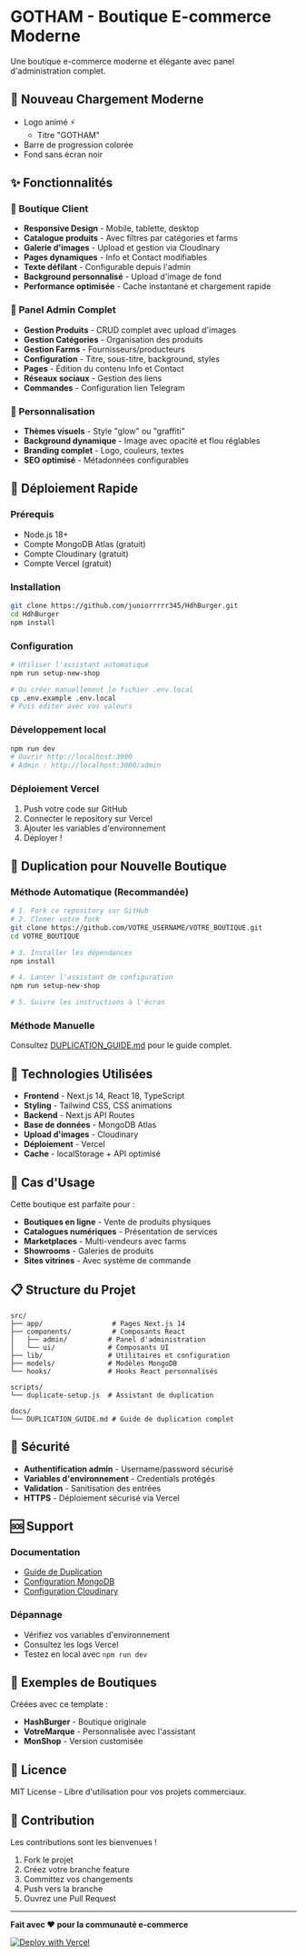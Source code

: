 # GOTHAM - Boutique E-commerce Moderne

<!-- Deploy: 2025-01-29 20:16 - NOUVEAU CHARGEMENT MODERNE ACTIVÉ -->

Une boutique e-commerce moderne et élégante avec panel d'administration complet.

## 🚀 Nouveau Chargement Moderne
- Logo animé ⚡
  - Titre "GOTHAM"
- Barre de progression colorée
- Fond sans écran noir

## ✨ Fonctionnalités

### 🏪 Boutique Client
- **Responsive Design** - Mobile, tablette, desktop
- **Catalogue produits** - Avec filtres par catégories et farms
- **Galerie d'images** - Upload et gestion via Cloudinary
- **Pages dynamiques** - Info et Contact modifiables
- **Texte défilant** - Configurable depuis l'admin
- **Background personnalisé** - Upload d'image de fond
- **Performance optimisée** - Cache instantané et chargement rapide

### 🔧 Panel Admin Complet
- **Gestion Produits** - CRUD complet avec upload d'images
- **Gestion Catégories** - Organisation des produits
- **Gestion Farms** - Fournisseurs/producteurs
- **Configuration** - Titre, sous-titre, background, styles
- **Pages** - Édition du contenu Info et Contact
- **Réseaux sociaux** - Gestion des liens
- **Commandes** - Configuration lien Telegram

### 🎨 Personnalisation
- **Thèmes visuels** - Style "glow" ou "graffiti"
- **Background dynamique** - Image avec opacité et flou réglables
- **Branding complet** - Logo, couleurs, textes
- **SEO optimisé** - Métadonnées configurables

## 🚀 Déploiement Rapide

### Prérequis
- Node.js 18+
- Compte MongoDB Atlas (gratuit)
- Compte Cloudinary (gratuit)
- Compte Vercel (gratuit)

### Installation
```bash
git clone https://github.com/juniorrrrr345/HdhBurger.git
cd HdhBurger
npm install
```

### Configuration
```bash
# Utiliser l'assistant automatique
npm run setup-new-shop

# Ou créer manuellement le fichier .env.local
cp .env.example .env.local
# Puis éditer avec vos valeurs
```

### Développement local
```bash
npm run dev
# Ouvrir http://localhost:3000
# Admin : http://localhost:3000/admin
```

### Déploiement Vercel
1. Push votre code sur GitHub
2. Connecter le repository sur Vercel
3. Ajouter les variables d'environnement
4. Déployer !

## 🔄 Duplication pour Nouvelle Boutique

### Méthode Automatique (Recommandée)
```bash
# 1. Fork ce repository sur GitHub
# 2. Cloner votre fork
git clone https://github.com/VOTRE_USERNAME/VOTRE_BOUTIQUE.git
cd VOTRE_BOUTIQUE

# 3. Installer les dépendances
npm install

# 4. Lancer l'assistant de configuration
npm run setup-new-shop

# 5. Suivre les instructions à l'écran
```

### Méthode Manuelle
Consultez [DUPLICATION_GUIDE.md](DUPLICATION_GUIDE.md) pour le guide complet.

## 📱 Technologies Utilisées

- **Frontend** - Next.js 14, React 18, TypeScript
- **Styling** - Tailwind CSS, CSS animations
- **Backend** - Next.js API Routes
- **Base de données** - MongoDB Atlas
- **Upload d'images** - Cloudinary
- **Déploiement** - Vercel
- **Cache** - localStorage + API optimisé

## 🎯 Cas d'Usage

Cette boutique est parfaite pour :
- **Boutiques en ligne** - Vente de produits physiques
- **Catalogues numériques** - Présentation de services
- **Marketplaces** - Multi-vendeurs avec farms
- **Showrooms** - Galeries de produits
- **Sites vitrines** - Avec système de commande

## 📋 Structure du Projet

```
src/
├── app/                 # Pages Next.js 14
├── components/          # Composants React
│   ├── admin/          # Panel d'administration
│   └── ui/             # Composants UI
├── lib/                # Utilitaires et configuration
├── models/             # Modèles MongoDB
└── hooks/              # Hooks React personnalisés

scripts/
└── duplicate-setup.js  # Assistant de duplication

docs/
└── DUPLICATION_GUIDE.md # Guide de duplication complet
```

## 🔐 Sécurité

- **Authentification admin** - Username/password sécurisé
- **Variables d'environnement** - Credentials protégés
- **Validation** - Sanitisation des entrées
- **HTTPS** - Déploiement sécurisé via Vercel

## 🆘 Support

### Documentation
- [Guide de Duplication](DUPLICATION_GUIDE.md)
- [Configuration MongoDB](docs/mongodb-setup.md)
- [Configuration Cloudinary](docs/cloudinary-setup.md)

### Dépannage
- Vérifiez vos variables d'environnement
- Consultez les logs Vercel
- Testez en local avec `npm run dev`

## 🎉 Exemples de Boutiques

Créées avec ce template :
- **HashBurger** - Boutique originale
- **VotreMarque** - Personnalisée avec l'assistant
- **MonShop** - Version customisée

## 📄 Licence

MIT License - Libre d'utilisation pour vos projets commerciaux.

## 🤝 Contribution

Les contributions sont les bienvenues ! 
1. Fork le projet
2. Créez votre branche feature
3. Committez vos changements
4. Push vers la branche
5. Ouvrez une Pull Request

---

**Fait avec ❤️ pour la communauté e-commerce**

[![Deploy with Vercel](https://vercel.com/button)](https://vercel.com/new/clone?repository-url=https://github.com/juniorrrrr345/HdhBurger)